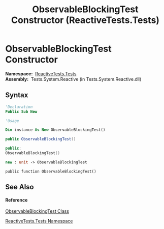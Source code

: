 ﻿---
title: ObservableBlockingTest Constructor  (ReactiveTests.Tests)
TOCTitle: ObservableBlockingTest Constructor
ms:assetid: M:ReactiveTests.Tests.ObservableBlockingTest.#ctor
ms:mtpsurl: https://msdn.microsoft.com/en-us/library/reactivetests.tests.observableblockingtest.observableblockingtest(v=VS.103)
ms:contentKeyID: 36620407
ms.date: 06/28/2011
mtps_version: v=VS.103
f1_keywords:
- ReactiveTests.Tests.ObservableBlockingTest.#ctor
- ReactiveTests.Tests.ObservableBlockingTest.ObservableBlockingTest
dev_langs:
- CSharp
- JScript
- VB
- FSharp
- c++
---

# ObservableBlockingTest Constructor

**Namespace:**  [ReactiveTests.Tests](hh289046\(v=vs.103\).md)  
**Assembly:**  Tests.System.Reactive (in Tests.System.Reactive.dll)

## Syntax

``` vb
'Declaration
Public Sub New
```

``` vb
'Usage

Dim instance As New ObservableBlockingTest()
```

``` csharp
public ObservableBlockingTest()
```

``` c++
public:
ObservableBlockingTest()
```

``` fsharp
new : unit -> ObservableBlockingTest
```

``` jscript
public function ObservableBlockingTest()
```

## See Also

#### Reference

[ObservableBlockingTest Class](hh315164\(v=vs.103\).md)

[ReactiveTests.Tests Namespace](hh289046\(v=vs.103\).md)

